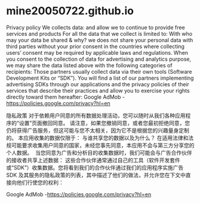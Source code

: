 # mine20050722.github.io
Privacy policy
We collects data: 
and allow we to continue to provide free services and products
For all the data that we collect is limited to:
With who may your data be shared & why?
we does not share your personal data with third parties without your prior consent in the countries where collecting users’ consent may be required by applicable laws and regulations. 
When you consent to the collection of data for advertising and analytics purpose, we may share the data listed above with the following categories of recipients:
Those partners usually collect data via their own tools (Software Development Kits or “SDK”). You will find a list of our partners implementing advertising SDKs through our applications and the privacy policies of their services that describe their practices and allow you to exercise your rights directly toward them hereafter:
Google AdMob -https://policies.google.com/privacy?hl=en


隐私政策
对于依赖用户同意的所有数据处理活动，您可以随时从我们各种应用程序的“设置”页面撤回同意。
请注意，如果您撤销同意，或者您最初拒绝同意，您仍将获得广告服务，但这可能与您不太相关，因为它不是根据您的兴趣量身定制的。
本应用收集的数据仅限于：
与谁共享您的数据以及为什么？
在适用法律和法规可能要求收集用户同意的国家，未经您事先同意，本应用不会与第三方分享您的个人数据。 
当您同意为广告和分析目的收集数据时，我们可能会与广告合作伙伴的接收者共享上述数据：
这些合作伙伴通常通过自己的工具（软件开发套件或“SDK”）收集数据。您将看到我们的合作伙伴通过我们的应用程序实施广告 SDK 及其服务的隐私政策的列表，其中描述了他们的做法，并允许您在下文中直接向他们行使您的权利：

Google AdMob -https://policies.google.com/privacy?hl=en








